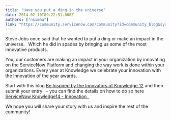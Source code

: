 ```yaml
---
title: "Have you put a ding in the universe"
date: 2014-02-10T09:22:51.000Z
authors: ["nsimha"]
link: "https://community.servicenow.com/community?id=community_blog&sys_id=283eea6ddbd0dbc01dcaf3231f961901"
---
```

<p>Steve Jobs once said that he wanted to put a ding or make an impact in the universe.   Which he did in spades by bringing us some of the most innovative products.   </p><p>You, our customers are making an impact in your organization by innovating on the ServiceNow Platform and changing the way work is done within your organizations. Every year at Knowledge we celebrate your innovation with the Innovation of the year awards.</p><p></p><p>Start with this blog <a title="Be Inspired by the Innovators of Knowledge 12" __default_attr="1781" __jive_macro_name="blogpost" class="jive_macro jive_macro_blogpost" data-orig-content="Be Inspired by the Innovators of Knowledge 12" href="/community?id=community_blog&sys_id=7a8c2ae1dbd0dbc01dcaf3231f9619a7">Be Inspired by the Innovators of Knowledge 12</a> and then submit your entry   - you can find the details on how to do so here   <a href="https://knowledge.servicenow.com/awards.html" title="https://knowledge.servicenow.com/awards.html">ServiceNow Knowledge14 - Innovation   </a></p><p></p><p>We hope you will share your story with us and inspire the rest of the community!</p>